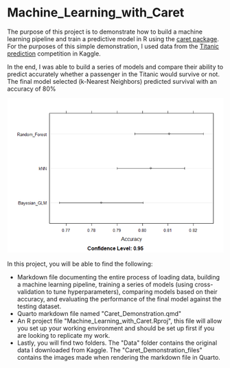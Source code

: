 # Machine_Learning_with_Caret

The purpose of this project is to demonstrate how to build a machine learning pipeline and train a predictive model in R using the [caret package](https://topepo.github.io/caret/index.html). For the purposes of this simple demonstration, I used data from the [Titanic prediction](https://www.kaggle.com/competitions/titanic/overview) competition in Kaggle.

In the end, I was able to build a series of models and compare their ability to predict accurately whether a passenger in the Titanic would survive or not. The final model selected (k-Nearest Neighbors) predicted survival with an accuracy of 80%

![alt_text](https://github.com/Sebastian-Santana-Ort/Machine_Learning_with_Caret/blob/main/Caret_Demonstration_files/figure-commonmark/unnamed-chunk-3-1.png?raw=true)

In this project, you will be able to find the following:
- Markdown file documenting the entire process of loading data, building a machine learning pipeline, training a series of models (using cross-validation to tune hyperparameters), comparing models based on their accuracy, and evaluating the performance of the final model against the testing dataset.
- Quarto markdown file named "Caret_Demonstration.qmd"
- An R project file "Machine_Learning_with_Caret.Rproj", this file will allow you set up your working environment and should be set up first if you are looking to replicate my work.
- Lastly, you will find two folders. The "Data" folder contains the original data I downloaded from Kaggle. The "Caret_Demonstration_files" contains the images made when rendering the markdown file in Quarto.
